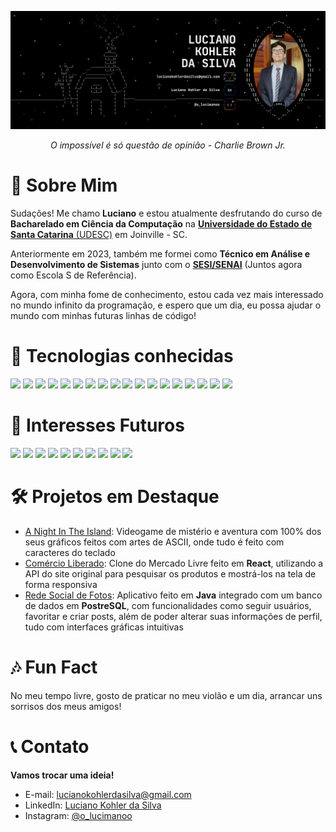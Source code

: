 ![Banner do perfil](./banner.png)
<p align="center"><i>O impossível é só questão de opinião - Charlie Brown Jr.</i></p>

# 👤 Sobre Mim
  Sudações! Me chamo **Luciano** e estou atualmente desfrutando do curso de **Bacharelado em Ciência da Computação** na [**Universidade do Estado de Santa Catarina** (UDESC)](https://www.udesc.br/) em Joinville - SC.

  Anteriormente em 2023, também me formei como **Técnico em Análise e Desenvolvimento de Sistemas** junto com o [**SESI/SENAI**](https://cursos.sesisenai.org.br/) (Juntos agora como Escola S de Referência).

  Agora, com minha fome de conhecimento, estou cada vez mais interessado no mundo infinito da programação, e espero que um dia, eu possa ajudar o mundo com minhas futuras linhas de código!

# 🧩 Tecnologias conhecidas
<p align="left">
<img src="https://img.shields.io/badge/C/C++-007ACC?style=for-the-badge&logo=cplusplus&logoColor=white"/>
<img src="https://img.shields.io/badge/Java-f89820?style=for-the-badge&logo=buymeacoffee&logoColor=white"/>
<img src="https://img.shields.io/badge/Python-FFD43B?style=for-the-badge&logo=python&logoColor=blue"/>
<img src="https://img.shields.io/badge/HTML5-E34F26?style=for-the-badge&logo=html5&logoColor=white"/>
<img src="https://img.shields.io/badge/CSS3-1572B6?style=for-the-badge&logo=css&logoColor=white"/>
<img src="https://img.shields.io/badge/Bootstrap_CSS-8312FA?style=for-the-badge&logo=bootstrap&logoColor=white"/>
<img src="https://img.shields.io/badge/Tailwind_CSS-38B2AC?style=for-the-badge&logo=tailwind-css&logoColor=white"/>
<img src="https://img.shields.io/badge/JavaScript-323330?style=for-the-badge&logo=javascript&logoColor=F7DF1E"/>
<img src="https://img.shields.io/badge/TypeScript-007ACC?style=for-the-badge&logo=typescript&logoColor=white"/>
<img src="https://img.shields.io/badge/React-20232A?style=for-the-badge&logo=react&logoColor=61DAFB"/>
<img src="https://img.shields.io/badge/Node%20js-339933?style=for-the-badge&logo=nodedotjs&logoColor=white"/>
<img src="https://img.shields.io/badge/MariaDB-003545?style=for-the-badge&logo=mariadb&logoColor=white"/>
<img src="https://img.shields.io/badge/MySQL-f89820?style=for-the-badge&logo=mysql&logoColor=white"/>
<img src="https://img.shields.io/badge/PostgreSQL-316192?style=for-the-badge&logo=postgresql&logoColor=white"/>
<img src="https://img.shields.io/badge/Figma-F24E1E?style=for-the-badge&logo=figma&logoColor=white"/>
<img src="https://img.shields.io/badge/Canva-%2300C4CC.svg?&style=for-the-badge&logo=Canva&logoColor=white"/>
<img src="https://img.shields.io/badge/Vercel-000000?style=for-the-badge&logo=vercel&logoColor=white"/>
<img src="https://img.shields.io/badge/Insomnia-5849be?style=for-the-badge&logo=Insomnia&logoColor=white"/>
</p>

# 💭 Interesses Futuros
<p align="left">
<img src="https://img.shields.io/badge/Ruby-CC0000?style=for-the-badge&logo=ruby&logoColor=white"/>
<img src="https://img.shields.io/badge/MongoDB-5FC95C?style=for-the-badge&logo=mongodb&logoColor=white"/>
<img src="https://img.shields.io/badge/firebase-ffca28?style=for-the-badge&logo=firebase&logoColor=black"/>
<img src="https://img.shields.io/badge/Docker-2CA5E0?style=for-the-badge&logo=docker&logoColor=white"/>
<img src="https://img.shields.io/badge/AWS-FF9900?style=for-the-badge&logo=amazonaws&logoColor=white"/>
<img src="https://img.shields.io/badge/bun-282a36?style=for-the-badge&logo=bun&logoColor=fbf0df"/>
<img src="https://img.shields.io/badge/Blender-f89820?style=for-the-badge&logo=blender&logoColor=white"/>
<img src="https://img.shields.io/badge/Unity-100000?style=for-the-badge&logo=unity&logoColor=white"/>
<img src="https://img.shields.io/badge/mais Java-f89820?style=for-the-badge&logo=buymeacoffee&logoColor=white"/>
<img src="https://img.shields.io/badge/ e muito mais C/C++-007ACC?style=for-the-badge&logo=cplusplus&logoColor=white"/>


</p>

# 🛠️ Projetos em Destaque
- [A Night In The Island](https://github.com/LucianoKohler/a-night-in-the-island): Videogame de mistério e aventura com 100% dos seus gráficos feitos com artes de ASCII, onde tudo é feito com caracteres do teclado  
- [Comércio Liberado](https://github.com/LucianoKohler/comercio-liberado): Clone do Mercado Livre feito em **React**, utilizando a API do site original para pesquisar os produtos e mostrá-los na tela de forma responsiva
- [Rede Social de Fotos](https://github.com/LucianoKohler/BachareladoEmCienciaDaComputacao/tree/master/POO%20-%20Programa%C3%A7%C3%A3o%20Orientada%20a%20Objetos/TrabalhoRedeSocialFotos): Aplicativo feito em **Java** integrado com um banco de dados em **PostreSQL**, com funcionalidades como seguir usuários, favoritar e criar posts, além de poder alterar suas informações de perfil, tudo com interfaces gráficas intuitivas

# 🎶 Fun Fact
No meu tempo livre, gosto de praticar no meu violão e um dia, arrancar uns sorrisos dos meus amigos!

# 📞 Contato
**Vamos trocar uma ideia!**
- E-mail: lucianokohlerdasilva@gmail.com
- LinkedIn: [Luciano Kohler da Silva](https://www.linkedin.com/in/luciano-kohler-da-silva)
- Instagram: [@o_lucimanoo](https://www.instagram.com/o_lucimanoo/)